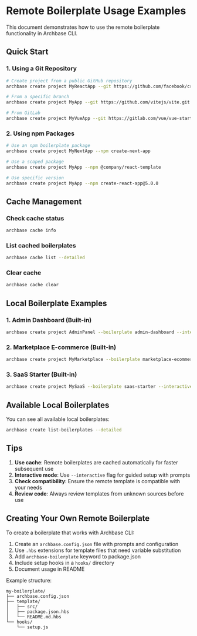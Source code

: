 # Remote Boilerplate Usage Examples

This document demonstrates how to use the remote boilerplate functionality in Archbase CLI.

## Quick Start

### 1. Using a Git Repository

```bash
# Create project from a public GitHub repository
archbase create project MyReactApp --git https://github.com/facebook/create-react-app.git

# From a specific branch
archbase create project MyApp --git https://github.com/vitejs/vite.git --branch main --subfolder packages/create-vite/template-react-ts

# From GitLab
archbase create project MyVueApp --git https://gitlab.com/vue/vue-starter.git
```

### 2. Using npm Packages

```bash
# Use an npm boilerplate package
archbase create project MyNextApp --npm create-next-app

# Use a scoped package
archbase create project MyApp --npm @company/react-template

# Use specific version
archbase create project MyApp --npm create-react-app@5.0.0
```

## Cache Management

### Check cache status
```bash
archbase cache info
```

### List cached boilerplates
```bash
archbase cache list --detailed
```

### Clear cache
```bash
archbase cache clear
```

## Local Boilerplate Examples

### 1. Admin Dashboard (Built-in)
```bash
archbase create project AdminPanel --boilerplate admin-dashboard --interactive
```

### 2. Marketplace E-commerce (Built-in)
```bash
archbase create project MyMarketplace --boilerplate marketplace-ecommerce --interactive
```

### 3. SaaS Starter (Built-in)
```bash
archbase create project MySaaS --boilerplate saas-starter --interactive
```

## Available Local Boilerplates

You can see all available local boilerplates:

```bash
archbase create list-boilerplates --detailed
```

## Tips

1. **Use cache**: Remote boilerplates are cached automatically for faster subsequent use
2. **Interactive mode**: Use `--interactive` flag for guided setup with prompts
3. **Check compatibility**: Ensure the remote template is compatible with your needs
4. **Review code**: Always review templates from unknown sources before use

## Creating Your Own Remote Boilerplate

To create a boilerplate that works with Archbase CLI:

1. Create an `archbase.config.json` file with prompts and configuration
2. Use `.hbs` extensions for template files that need variable substitution
3. Add `archbase-boilerplate` keyword to package.json
4. Include setup hooks in a `hooks/` directory
5. Document usage in README

Example structure:
```
my-boilerplate/
├── archbase.config.json
├── template/
│   ├── src/
│   ├── package.json.hbs
│   └── README.md.hbs
└── hooks/
    └── setup.js
```